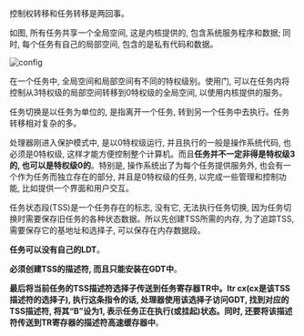控制权转移和任务转移是两回事。

如图, 所有任务共享一个全局空间, 这是内核提供的, 包含系统服务程序和数据; 同时, 每个任务有自己的局部空间, 包含的是私有代码和数据。

![config](images/1.png)

在一个任务中, 全局空间和局部空间有不同的特权级别。使用门, 可以在任务内将控制从3特权级的局部空间转移到0特权级的全局空间, 以使用内核提供的服务。

任务切换是以任务为单位的, 是指离开一个任务, 转到另一个任务中去执行。任务转移相对复杂的多。

处理器刚进入保护模式中, 是以0特权级运行, 并且执行的一般是操作系统代码, 也必须是0特权级, 这样才能方便控制整个计算机。而且**任务并不一定非得是特权级3的, 也可以是特权级0的**。特别是, 操作系统出了为每个任务提供服务外, 也会有一个作为任务而独立存在的部分, 并且是0特权级的任务, 以完成一些管理和控制功能, 比如提供一个界面和用户交互。

任务状态段(TSS)是一个任务存在的标志, 没有它, 无法执行任务切换, 因为任务切换时需要保存旧任务的各种状态数据。所以先创建TSS所需的内存, 为了追踪TSS, 需要保存它的基地址和选择子, 可以保存在内存数据段。

**任务可以没有自己的LDT**。

**必须创建TSS的描述符, 而且只能安装在GDT中**。

**最后将当前任务的TSS描述符选择子传送到任务寄存器TR中。ltr cx(cx是该TSS描述符的选择子), 执行这条指令的话, 处理器使用该选择子访问GDT, 找到对应的TSS描述符, 将其“B”设为1, 表示任务正在执行(或挂起)状态。同时, 还要将该描述符传送到TR寄存器的描述符高速缓存器中**。


